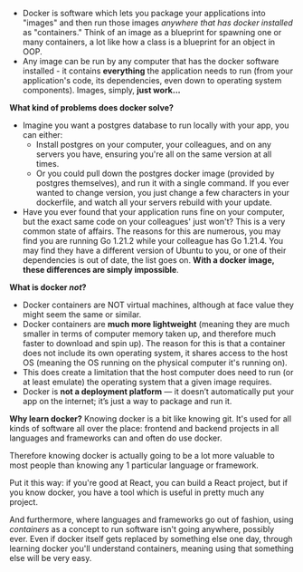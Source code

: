- Docker is software which lets you package your applications into "images" and then run those images *anywhere that has docker installed* as "containers." Think of an image as a blueprint for spawning one or many containers, a lot like how a class is a blueprint for an object in OOP.
- Any image can be run by any computer that has the docker software installed - it contains **everything** the application needs to run (from your application's code, its dependencies, even down to operating system components). 
Images, simply, **just work...**


**What kind of problems does docker solve?**
- Imagine you want a postgres database to run locally with your app, you can either:
	- Install postgres on your computer, your colleagues, and on any servers you have, ensuring you're all on the same version at all times.
	- Or you could pull down the postgres docker image (provided by postgres themselves), and run it with a single command. If you ever wanted to change version, you just change a few characters in your dockerfile, and watch all your servers rebuild with your update.
- Have you ever found that your application runs fine on your computer, but the exact same code on your colleagues' just won't? This is a very common state of affairs. The reasons for this are numerous, you may find you are running Go 1.21.2 while your colleague has Go 1.21.4. You may find they have a different version of Ubuntu to you, or one of their dependencies is out of date, the list goes on. **With a docker image, these differences are simply impossible**.

**What is docker *not*?**
- Docker containers are NOT virtual machines, although at face value they might seem the same or similar. 
- Docker containers are **much more lightweight** (meaning they are much smaller in terms of computer memory taken up, and therefore much faster to download and spin up). The reason for this is that a container does not include its own operating system, it shares access to the host OS (meaning the OS running on the physical computer it's running on).
- This does create a limitation that the host computer does need to run (or at least emulate) the operating system that a given image requires.
- Docker is **not a deployment platform** — it doesn’t automatically put your app on the internet; it’s just a way to package and run it.


**Why learn docker?**
Knowing docker is a bit like knowing git. It's used for all kinds of software all over the place:  frontend and backend projects in all languages and frameworks can and often do use docker. 

Therefore knowing docker is actually going to be a lot more valuable to most people than knowing any 1 particular language or framework.

Put it this way: if you're good at React, you can build a React project, but if you know docker, you have a tool which is useful in pretty much any project.

And furthermore, where languages and frameworks go out of fashion, using *containers* as a concept to run software isn't going anywhere, possibly ever. Even if docker itself gets replaced by something else one day, through learning docker you'll understand containers, meaning using that something else will be very easy.